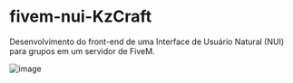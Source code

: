 # fivem-nui-KzCraft
Desenvolvimento do front-end de uma Interface de Usuário Natural (NUI) para grupos em um servidor de FiveM.

![image](https://github.com/EmmyVinte/fivem-Kz-Craft/assets/117837570/8f3a6750-85af-4928-972f-3bf4cb1f162e)
